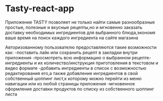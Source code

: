 # Tasty-react-app

Приложение TASTY позволяет не только найти самые разнообразные простые, полезные и вкусные рецепты,но и мгновенно заказать доставку необходимых ингредиентов для выбранного блюда,экономя ваше время на поиск каждого ингредиента на сайте магазина

Авторизованному пользователю предоставляются такие возможности как:
-поставить лайк или сохранить рецепт в закладки внутри приложения
-просмотреть всю информацию о выбранном рецепте-ингредиенты и их количество/инструкция приготовления в текстовом и видео формате
-добавить ингредиенты в список с возможностью редактирования его,а также добавление ингредиентов в свой собственный шоппинг лист,к которому можно перейти из меню навигации или из любой страницы приложения
-мгновенное оформление доставки продуктов по списку из собственного шоппинг листа
